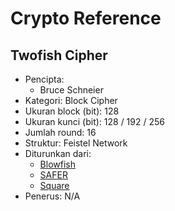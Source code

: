 # Crypto Reference

## Twofish Cipher

* Pencipta:
    - Bruce Schneier
* Kategori: Block Cipher
* Ukuran block (bit): 128
* Ukuran kunci (bit): 128 / 192 / 256
* Jumlah round: 16
* Struktur: Feistel Network
* Diturunkan dari:
    - [Blowfish](../Blowfish)
    - [SAFER](../SAFER)
    - [Square](../Square)
* Penerus: N/A